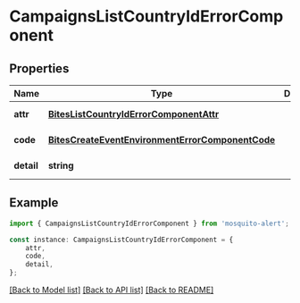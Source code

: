 # CampaignsListCountryIdErrorComponent


## Properties

Name | Type | Description | Notes
------------ | ------------- | ------------- | -------------
**attr** | [**BitesListCountryIdErrorComponentAttr**](BitesListCountryIdErrorComponentAttr.md) |  | [default to undefined]
**code** | [**BitesCreateEventEnvironmentErrorComponentCode**](BitesCreateEventEnvironmentErrorComponentCode.md) |  | [default to undefined]
**detail** | **string** |  | [default to undefined]

## Example

```typescript
import { CampaignsListCountryIdErrorComponent } from 'mosquito-alert';

const instance: CampaignsListCountryIdErrorComponent = {
    attr,
    code,
    detail,
};
```

[[Back to Model list]](../README.md#documentation-for-models) [[Back to API list]](../README.md#documentation-for-api-endpoints) [[Back to README]](../README.md)
